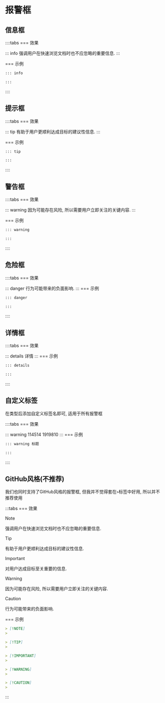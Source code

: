 # 报警框

## 信息框

::::tabs
=== 效果

::: info
强调用户在快速浏览文档时也不应忽略的重要信息.
:::

=== 示例

```md
::: info

:::
```
::::

## 提示框

::::tabs
=== 效果

::: tip
有助于用户更顺利达成目标的建议性信息.
:::

=== 示例

```md
::: tip

:::
```
::::

## 警告框

::::tabs
=== 效果

::: warning
因为可能存在风险, 所以需要用户立即关注的关键内容.
:::

=== 示例

```md
::: warning

:::
```
::::

## 危险框

::::tabs
=== 效果

::: danger
行为可能带来的负面影响.
:::
=== 示例

```md
::: danger

:::
```
::::

## 详情框

::::tabs
=== 效果

::: details
详情
:::
=== 示例

```md
::: details

:::
```
::::

## 自定义标签

在类型后添加自定义标签名即可, 适用于所有报警框

::::tabs
=== 效果

::: warning 114514
1919810
:::
=== 示例

```md
::: warning 标题

:::
```
::::

## GitHub风格(不推荐)

我们也同时支持了GitHub风格的报警框, 但我并不觉得套在`>`标签中好用, 所以并不推荐使用

:::tabs
=== 效果

> [!NOTE]
> 强调用户在快速浏览文档时也不应忽略的重要信息.

> [!TIP]
> 有助于用户更顺利达成目标的建议性信息.

> [!IMPORTANT]
> 对用户达成目标至关重要的信息.

> [!WARNING]
> 因为可能存在风险, 所以需要用户立即关注的关键内容.

> [!CAUTION]
> 行为可能带来的负面影响.

=== 示例

```md
> [!NOTE]
> 

> [!TIP]
> 

> [!IMPORTANT]
> 

> [!WARNING]
> 

> [!CAUTION]
> 
```
:::
